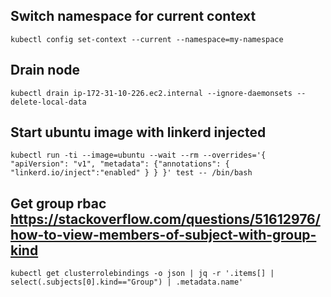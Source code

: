 ## Switch namespace for current context

```
kubectl config set-context --current --namespace=my-namespace
```

## Drain node

```
kubectl drain ip-172-31-10-226.ec2.internal --ignore-daemonsets --delete-local-data
```

## Start ubuntu image with linkerd injected

```
kubectl run -ti --image=ubuntu --wait --rm --overrides='{ "apiVersion": "v1", "metadata": {"annotations": { "linkerd.io/inject":"enabled" } } }' test -- /bin/bash
```

## Get group rbac https://stackoverflow.com/questions/51612976/how-to-view-members-of-subject-with-group-kind

```
kubectl get clusterrolebindings -o json | jq -r '.items[] | select(.subjects[0].kind=="Group") | .metadata.name'
```
